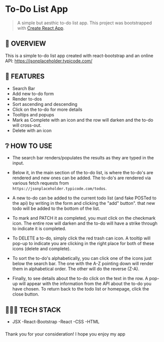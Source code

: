 # To-Do List App
> A simple but aesthic to-do list app. 
This project was bootstrapped with [Create React App](https://github.com/facebook/create-react-app).

## 📖 OVERVIEW

This is a simple to-do list app created with react-bootstrap and an online API: https://jsonplaceholder.typicode.com/

## 🌟 FEATURES

- Search Bar
- Add new to-do form
- Render to-dos
- Sort ascending and descending
- Click on the to-do for more details
- Tooltips and popups
- Mark as Complete with an icon and the row will darken and the to-do will cross-out. 
- Delete with an icon

## ❔ HOW TO USE
- The search bar renders/populates the results as they are typed in the input.

- Below it, in the main section of the to-do list, is where the to-do's are rendered and new ones can be added. The to-do's are rendered via various fetch requests from `https://jsonplaceholder.typicode.com/todos`.

- A new to-do can be added to the current todo list (and fake POSTed to the api) by writing in the form and clicking the "add" button". that new todo will be added to the bottom of the list.

- To mark and PATCH it as completed, you must click on the checkmark icon. The entire row will darken and the to-do will have a strike through to indicate it is completed.

- To DELETE a to-do, simply click the red trash can icon. A tooltip will pop-up to indicate you are clicking in the right place for both of these icons (delete and complete).

- To sort the to-do's alphabetically, you can click one of the icons just below the search bar. The one with the A-Z pointing down will render them in alphabetical order. The other will do the reverse (Z-A). 

- Finally, to see details about the to-do click on the text in the row. A pop-up will appear with the information from the API about the to-do you have chosen. To return back to the todo list or homepage, click the close button.

## 👩🏽‍💻 TECH STACK
- JSX
-React-Bootstrap
-React
-CSS
-HTML

###
Thank you for your consideration! I hope you enjoy my app 

